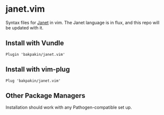 # janet.vim

Syntax files for [Janet](https://github.com/bakpakin/janet) in vim. The Janet language is in flux,
and this repo will be updated with it.

## Install with Vundle

```
Plugin 'bakpakin/janet.vim'
```

## Install with vim-plug

```
Plug 'bakpakin/janet.vim'
```

## Other Package Managers

Installation should work with any Pathogen-compatible set up.
